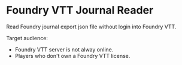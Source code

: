 # Foundry VTT Journal Reader
Read Foundry journal export json file without login into Foundry VTT.

Target audience:
* Foundry VTT server is not alway online.
* Players who don't own a Foundry VTT license.
